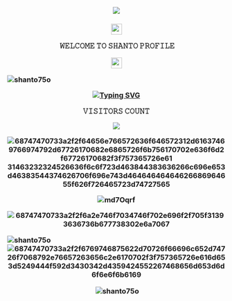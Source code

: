 <p align="center"><img src="https://img.shields.io/badge/I'%20am BANGLADESHI- PROGRAMMER-green?colorA=%23ff0000&colorB=%23017e40&style=flat-square">
</i></b></h3>

<h3 align="center">

  <img src="https://emoji.discord.st/emojis/768b108d-274f-4f44-a634-8477b16efce7.gif" width="25">

  &nbsp; 𝚆𝙴𝙻𝙲𝙾𝙼𝙴 𝚃𝙾 𝚂𝙷𝙰𝙽𝚃𝙾 𝙿𝚁𝙾𝙵𝙸𝙻𝙴&nbsp;

  <img src="https://emoji.discord.st/emojis/768b108d-274f-4f44-a634-8477b16efce7.gif" width="25">
  <p align="left"> <img src="https://komarev.com/ghpvc/?username=shanto75o&label=Profile%20views&color=0e75b6&style=flat" alt="shanto75o" /> </p>
  
  [![Typing SVG](https://readme-typing-svg.herokuapp.com?color=%23F70B10&size=27&lines=𝙸+𝙰𝙼+𝙵𝙻𝙰𝙼𝙴+𝚂𝙷𝙰𝙽𝚃𝙾;+𝙸𝚃'𝚜+𝙽𝙾𝚃+𝙰+𝙹𝚄𝚂𝚃+𝙽𝙰𝙼𝙴+𝙱𝚁𝙾;𝙸𝚃'𝚜+𝙰+𝙱𝚁𝙰𝙽𝙳;𝚃𝙷𝙰𝙽𝙺+𝚈𝙾𝚄+𝙴𝚅𝙴𝚁𝚈𝙾𝙽𝙴;𝙻𝙾𝚅𝙴+𝚄+𝙰𝙻𝙻+𝙵𝚁𝙸𝙴𝙽𝙳𝚂)](https://git.io/typing-svg)
  
  </p>

<p align="center"> 

 𝚅𝙸𝚂𝙸𝚃𝙾𝚁𝚂 𝙲𝙾𝚄𝙽𝚃

 <img src="https://profile-counter.glitch.me/shanto75o/count.svg" />

</p>



![68747470733a2f2f64656e766572636f646572312d61637469766974792d67726170682e6865726f6b756170702e636f6d2f67726170682f3f757365726e61 31463232324526636f6c6f723d463844383636266c696e653d46383544374626706f696e743d46464646464626686964655f626f726465723d74727565](https://user-images.githubusercontent.com/104133480/192364816-d42142c3-0ccc-43ff-8df9-a26b6fd3bb38.svg)






![md7Oqrf](https://user-images.githubusercontent.com/104133480/192360756-2582d710-348b-4230-b4de-86ab175974c0.gif)




![68747470733a2f2f6a2e746f7034746f702e696f2f705f31393636736b677738302e6a7067](https://user-images.githubusercontent.com/104133480/192368180-815e9a20-3494-4f4c-8085-fb7755c46bfa.jpeg)


<p><img align="left" src="https://github-readme-stats.vercel.app/api/top-langs?username=shanto75o&show_icons=true&locale=en&layout=compact" alt="shanto75o" /></p>

![68747470733a2f2f6769746875622d70726f66696c652d74726f7068792e76657263656c2e6170702f3f757365726e616d653d5249444f592d3430342d4359424552267468656d653d6d6f6e6f6b6169](https://user-images.githubusercontent.com/104133480/192365614-db4f2909-30e3-49ac-ade6-f2c504b922cd.svg)


<p>&nbsp;<img align="center" src="https://github-readme-stats.vercel.app/api?username=shanto75o&show_icons=true&locale=en" alt="shanto75o" /></p>
